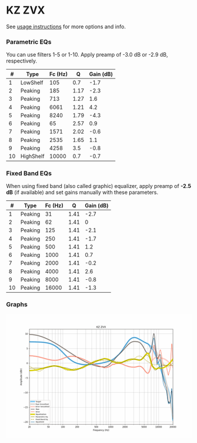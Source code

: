 # KZ ZVX
See [usage instructions](https://github.com/jaakkopasanen/AutoEq#usage) for more options and info.

### Parametric EQs
You can use filters 1-5 or 1-10. Apply preamp of -3.0 dB or -2.9 dB, respectively.

|   # | Type      |   Fc (Hz) |    Q |   Gain (dB) |
|-----|-----------|-----------|------|-------------|
|   1 | LowShelf  |       105 | 0.7  |        -1.7 |
|   2 | Peaking   |       185 | 1.17 |        -2.3 |
|   3 | Peaking   |       713 | 1.27 |         1.6 |
|   4 | Peaking   |      6061 | 1.21 |         4.2 |
|   5 | Peaking   |      8240 | 1.79 |        -4.3 |
|   6 | Peaking   |        65 | 2.57 |         0.9 |
|   7 | Peaking   |      1571 | 2.02 |        -0.6 |
|   8 | Peaking   |      2535 | 1.65 |         1.1 |
|   9 | Peaking   |      4258 | 3.5  |        -0.8 |
|  10 | HighShelf |     10000 | 0.7  |        -0.7 |

### Fixed Band EQs
When using fixed band (also called graphic) equalizer, apply preamp of **-2.5 dB** (if available) and set gains manually with these parameters.

|   # | Type    |   Fc (Hz) |    Q |   Gain (dB) |
|-----|---------|-----------|------|-------------|
|   1 | Peaking |        31 | 1.41 |        -2.7 |
|   2 | Peaking |        62 | 1.41 |         0   |
|   3 | Peaking |       125 | 1.41 |        -2.1 |
|   4 | Peaking |       250 | 1.41 |        -1.7 |
|   5 | Peaking |       500 | 1.41 |         1.2 |
|   6 | Peaking |      1000 | 1.41 |         0.7 |
|   7 | Peaking |      2000 | 1.41 |        -0.2 |
|   8 | Peaking |      4000 | 1.41 |         2.6 |
|   9 | Peaking |      8000 | 1.41 |        -0.8 |
|  10 | Peaking |     16000 | 1.41 |        -1.3 |

### Graphs
![](./KZ%20ZVX.png)
